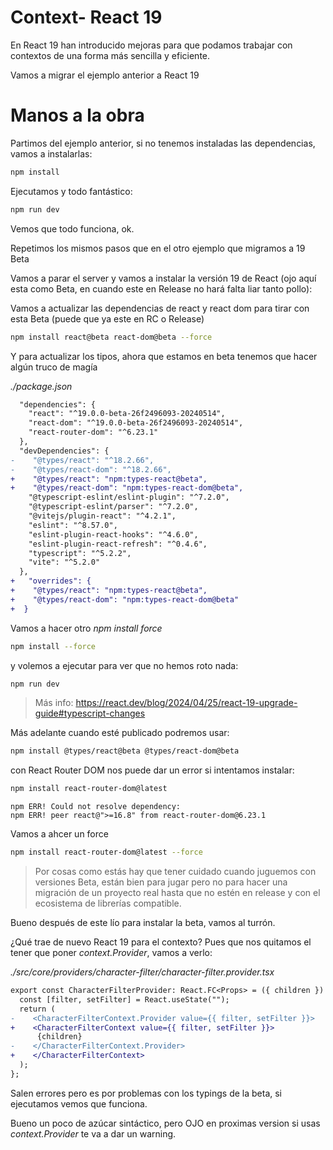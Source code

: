 # Context- React 19

En React 19 han introducido mejoras para que podamos trabajar con contextos de una forma más sencilla y eficiente.

Vamos a migrar el ejemplo anterior a React 19

# Manos a la obra

Partimos del ejemplo anterior, si no tenemos instaladas las dependencias, vamos a instalarlas:

```bash
npm install
```

Ejecutamos y todo fantástico:

```bash
npm run dev
```

Vemos que todo funciona, ok.

Repetimos los mismos pasos que en el otro ejemplo que migramos a 19 Beta

Vamos a parar el server y vamos a instalar la versión 19 de React (ojo aquí esta como Beta, en cuando este en Release no hará falta liar tanto pollo):

Vamos a actualizar las dependencias de react y react dom para tirar con esta Beta (puede que ya este en RC o Release)

```bash
npm install react@beta react-dom@beta --force
```

Y para actualizar los tipos, ahora que estamos en beta tenemos que hacer algún truco de magía

_./package.json_

```diff
  "dependencies": {
    "react": "^19.0.0-beta-26f2496093-20240514",
    "react-dom": "^19.0.0-beta-26f2496093-20240514",
    "react-router-dom": "^6.23.1"
  },
  "devDependencies": {
-    "@types/react": "^18.2.66",
-    "@types/react-dom": "^18.2.66",
+    "@types/react": "npm:types-react@beta",
+    "@types/react-dom": "npm:types-react-dom@beta",
    "@typescript-eslint/eslint-plugin": "^7.2.0",
    "@typescript-eslint/parser": "^7.2.0",
    "@vitejs/plugin-react": "^4.2.1",
    "eslint": "^8.57.0",
    "eslint-plugin-react-hooks": "^4.6.0",
    "eslint-plugin-react-refresh": "^0.4.6",
    "typescript": "^5.2.2",
    "vite": "^5.2.0"
  },
+   "overrides": {
+    "@types/react": "npm:types-react@beta",
+    "@types/react-dom": "npm:types-react-dom@beta"
+  }

```

Vamos a hacer otro _npm install force_

```bash
npm install --force
```

y volemos a ejecutar para ver que no hemos roto nada:

```bash
npm run dev
```

> Más info: https://react.dev/blog/2024/04/25/react-19-upgrade-guide#typescript-changes

Más adelante cuando esté publicado podremos usar:

```bash
npm install @types/react@beta @types/react-dom@beta
```

con React Router DOM nos puede dar un error si intentamos instalar:

```bash
npm install react-router-dom@latest
```

```
npm ERR! Could not resolve dependency:
npm ERR! peer react@">=16.8" from react-router-dom@6.23.1
```

Vamos a ahcer un force

```bash
npm install react-router-dom@latest --force
```

> Por cosas como estás hay que tener cuidado cuando juguemos con versiones Beta, están bien para jugar pero no para hacer una migración de un proyecto real hasta que no estén en release y con el ecosistema de librerías compatible.

Bueno después de este lío para instalar la beta, vamos al turrón.

¿Qué trae de nuevo React 19 para el contexto? Pues que nos quitamos el tener que poner _context.Provider_, vamos a verlo:

_./src/core/providers/character-filter/character-filter.provider.tsx_

```diff
export const CharacterFilterProvider: React.FC<Props> = ({ children }) => {
  const [filter, setFilter] = React.useState("");
  return (
-    <CharacterFilterContext.Provider value={{ filter, setFilter }}>
+    <CharacterFilterContext value={{ filter, setFilter }}>
      {children}            
-    </CharacterFilterContext.Provider>
+    </CharacterFilterContext>
  );
};
```

Salen errores pero es por problemas con los typings de la beta, si ejecutamos vemos que funciona.

Bueno un poco de azúcar sintáctico, pero OJO en proximas version si usas _context.Provider_ te va a dar un warning.

